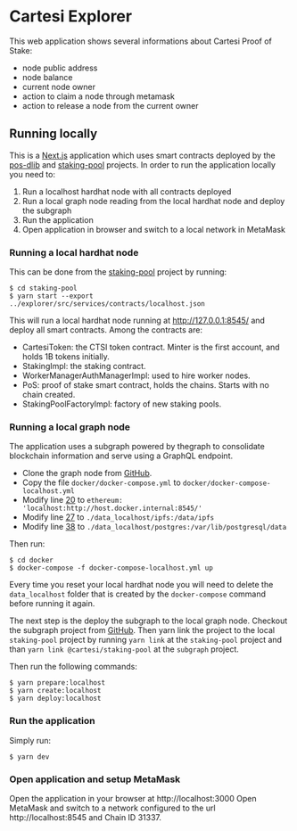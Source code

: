 # Cartesi Explorer

This web application shows several informations about Cartesi Proof of Stake:

-   node public address
-   node balance
-   current node owner
-   action to claim a node through metamask
-   action to release a node from the current owner

## Running locally

This is a [Next.js](https://nextjs.org) application which uses smart contracts deployed by the [pos-dlib](https://github.com/cartesi/pos-dlib) and [staking-pool](https://github.com/cartesi/staking-pool) projects.
In order to run the application locally you need to:

1. Run a localhost hardhat node with all contracts deployed
2. Run a local graph node reading from the local hardhat node and deploy the subgraph
3. Run the application
4. Open application in browser and switch to a local network in MetaMask

### Running a local hardhat node

This can be done from the [staking-pool](https://github.com/cartesi/staking-pool) project by running:

```
$ cd staking-pool
$ yarn start --export ../explorer/src/services/contracts/localhost.json
```

This will run a local hardhat node running at http://127.0.0.1:8545/ and deploy all smart contracts.
Among the contracts are:

-   CartesiToken: the CTSI token contract. Minter is the first account, and holds 1B tokens initially.
-   StakingImpl: the staking contract.
-   WorkerManagerAuthManagerImpl: used to hire worker nodes.
-   PoS: proof of stake smart contract, holds the chains. Starts with no chain created.
-   StakingPoolFactoryImpl: factory of new staking pools.

### Running a local graph node

The application uses a subgraph powered by thegraph to consolidate blockchain information and serve using a GraphQL endpoint.

-   Clone the graph node from [GitHub](git@github.com:graphprotocol/graph-node.git).
-   Copy the file `docker/docker-compose.yml` to `docker/docker-compose-localhost.yml`
-   Modify line [20](https://github.com/graphprotocol/graph-node/blob/9e2e5e6a15406c312b686cb1d00b198ac7e45445/docker/docker-compose.yml#L20) to `ethereum: 'localhost:http://host.docker.internal:8545/'`
-   Modify line [27](https://github.com/graphprotocol/graph-node/blob/9e2e5e6a15406c312b686cb1d00b198ac7e45445/docker/docker-compose.yml#L27) to `./data_localhost/ipfs:/data/ipfs`
-   Modify line [38](https://github.com/graphprotocol/graph-node/blob/9e2e5e6a15406c312b686cb1d00b198ac7e45445/docker/docker-compose.yml#L38) to `./data_localhost/postgres:/var/lib/postgresql/data`

Then run:

```
$ cd docker
$ docker-compose -f docker-compose-localhost.yml up
```

Every time you reset your local hardhat node you will need to delete the `data_localhost` folder that is created by the `docker-compose` command before running it again.

The next step is the deploy the subgraph to the local graph node.
Checkout the subgraph project from [GitHub](https://github.com/cartesi-corp/subgraph).
Then yarn link the project to the local `staking-pool` project by running `yarn link` at the `staking-pool` project and than `yarn link @cartesi/staking-pool` at the `subgraph` project.

Then run the following commands:

```
$ yarn prepare:localhost
$ yarn create:localhost
$ yarn deploy:localhost
```

### Run the application

Simply run:

```
$ yarn dev
```

### Open application and setup MetaMask

Open the application in your browser at http://localhost:3000
Open MetaMask and switch to a network configured to the url http://localhost:8545 and Chain ID 31337.
